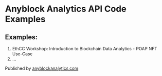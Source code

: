 # Anyblock Analytics API Code Examples

## Examples:

1. EthCC Workshop: Introduction to Blockchain Data Analytics - POAP NFT Use-Case
2. ...




Published by [anyblockanalytics.com](https://anyblockanalytics.com)
